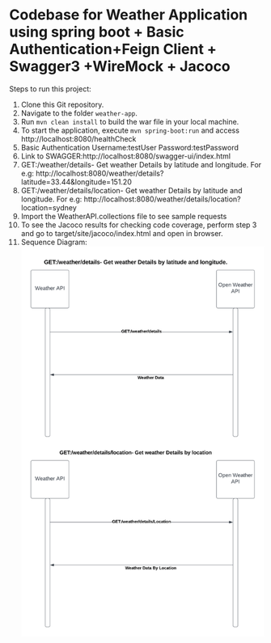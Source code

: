 
# Codebase for Weather Application using spring boot + Basic Authentication+Feign Client + Swagger3 +WireMock + Jacoco
Steps to run this project:
1. Clone this Git repository.
2. Navigate to the folder `weather-app`.
3. Run `mvn clean install` to build the war file in your local machine.
4. To start the application, execute `mvn spring-boot:run` and access http://localhost:8080/healthCheck
5. Basic Authentication
   Username:testUser
   Password:testPassword
6. Link to SWAGGER:http://localhost:8080/swagger-ui/index.html
7. GET:/weather/details- Get weather Details by latitude and longitude. For
   e.g: http://localhost:8080/weather/details?latitude=33.44&longitude=151.20
8. GET:/weather/details/location- Get weather Details by latitude and longitude. For
   e.g: http://localhost:8080/weather/details/location?location=sydney
9. Import the WeatherAPI.collections file to see sample requests
10. To see the Jacoco results for checking code coverage, perform step 3 and go to target/site/jacoco/index.html and open in browser.
11. Sequence Diagram: ![img.png](img.png)